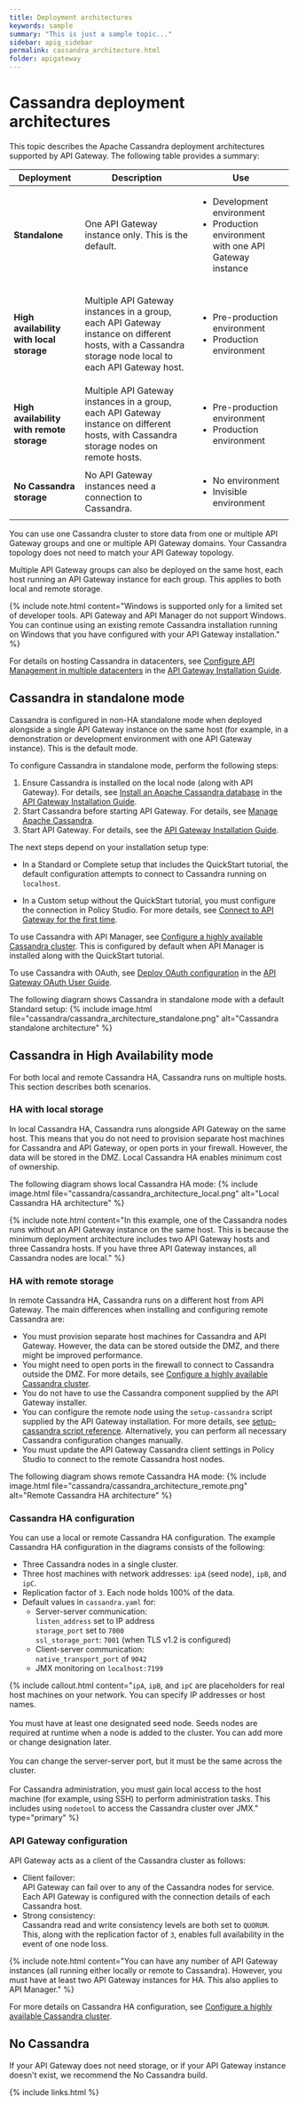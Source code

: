 ```yaml
---
title: Deployment architectures
keywords: sample
summary: "This is just a sample topic..."
sidebar: apig_sidebar
permalink: cassandra_architecture.html
folder: apigateway
---
```


# Cassandra deployment architectures

This topic describes the Apache Cassandra deployment architectures supported by
<span class="api_gateway_variablesgateway">API Gateway</span>. The
following table provides a summary:

<table>
<thead>
<tr class="header">
<th>Deployment</th>
<th>Description</th>
<th>Use</th>
</tr>
</thead>
<tbody>
<tr class="odd">
<td><strong>Standalone</strong></td>
<td><p>One <span class="api_gateway_variablesgateway">API Gateway</span> instance only. This is the default.</p></td>
<td><ul>
<li>Development environment</li>
<li>Production environment with one <span class="api_gateway_variablesgateway">API Gateway</span> instance</li>
</ul></td>
</tr>
<tr class="even">
<td><strong>High availability with local storage</strong></td>
<td><p>Multiple <span class="api_gateway_variablesgateway">API Gateway</span> instances in a group, each <span class="api_gateway_variablesgateway">API Gateway</span> instance on different hosts, with a Cassandra storage node local to each <span class="api_gateway_variablesgateway">API Gateway</span> host.</p></td>
<td><ul>
<li>Pre-production environment</li>
<li>Production environment</li>
</ul></td>
</tr>
<tr class="odd">
<td><strong>High availability with remote storage</strong></td>
<td>Multiple <span class="api_gateway_variablesgateway">API Gateway</span> instances in a group, each <span class="api_gateway_variablesgateway">API Gateway</span> instance on different hosts, with Cassandra storage nodes on remote hosts.</td>
<td><ul>
<li>Pre-production environment</li>
<li>Production environment</li>
</ul></td>
</tr>
<tr class="even">
<td><strong>No Cassandra storage</strong></td>
<td>No <span class="api_gateway_variablesgateway">API Gateway</span> instances need a connection to Cassandra.</td>
<td><ul>
<li>No environment</li>
<li>Invisible environment</li>
</ul></td>
</tr>
</tbody>
</table>

You can use one Cassandra cluster to store data from one or multiple <span class="api_gateway_variablesgateway">API Gateway</span> groups and one or multiple <span class="api_gateway_variablesgateway">API Gateway</span> domains. Your Cassandra topology does not need to match your API Gateway topology.

Multiple <span class="api_gateway_variablesgateway">API Gateway</span>
groups can also be deployed on the same host, each host running an
<span class="api_gateway_variablesgateway">API Gateway</span> instance
for each group. This applies to both local and remote storage.

{% include note.html content="Windows is supported only for a limited set of developer tools. API Gateway and API Manager do not support Windows. You can continue using an existing remote Cassandra installation running
on Windows that you have configured with your
API Gateway installation." %}

For details on hosting Cassandra in datacenters, see [Configure
<span class="api_management_variablesAPIManagementName">API
Management</span> in multiple
datacenters](/csh?context=303&product=prod-api-gateway-77) in the
[<span class="api_gateway_variablesgateway">API Gateway</span>
Installation
Guide](/bundle/APIGateway_77_InstallationGuide_allOS_en_HTML5/).

## Cassandra in standalone mode

Cassandra is configured in non-HA standalone mode when deployed
alongside a single <span class="api_gateway_variablesgateway">API
Gateway</span> instance on the same host (for example, in a
demonstration or development environment with one
<span class="api_gateway_variablesgateway">API Gateway</span> instance).
This is the default mode.

To configure Cassandra in standalone mode, perform the following steps:

1.  Ensure Cassandra is installed on the local node (along with
    <span class="api_gateway_variablesgateway">API Gateway</span>). For
    details, see [Install an Apache Cassandra
    database](/csh?context=301&product=prod-api-gateway-77) in the
    [<span class="api_gateway_variablesgateway">API Gateway</span>
    Installation
    Guide](/bundle/APIGateway_77_InstallationGuide_allOS_en_HTML5/).
2.  Start Cassandra before starting
    <span class="api_gateway_variablesgateway">API Gateway</span>. For
    details, see [Manage Apache Cassandra](cassandra_manage).
3.  Start <span class="api_gateway_variablesgateway">API Gateway</span>.
    For details, see the [<span class="api_gateway_variablesgateway">API
    Gateway</span> Installation
    Guide](/bundle/APIGateway_77_InstallationGuide_allOS_en_HTML5/).

The next steps depend on your installation setup type:

  - In a Standard or Complete setup that includes the QuickStart
    tutorial, the default configuration attempts to connect to Cassandra
    running on `localhost`.

<!-- end list -->

  - In a Custom setup without the QuickStart tutorial, you must
    configure the connection in
    <span class="suite_variablesPolicyStudioName">Policy Studio</span>.
    For more details, see [Connect to API Gateway for the first
    time](cassandra_manage.htm#Connect).

To use Cassandra with <span class="api_gateway_variablesapi_mgr">API
Manager</span>, see [Configure a highly available Cassandra
cluster](cassandra_config.htm#Update2). This is configured by default
when <span class="api_gateway_variablesapi_mgr">API Manager</span> is
installed along with the QuickStart tutorial.

To use Cassandra with OAuth, see [Deploy OAuth
configuration](/csh?context=400&product=prod-api-gateway-77) in the
[<span class="api_gateway_variablesgateway">API Gateway</span> OAuth
User Guide](/bundle/APIGateway_77_OAuthUserGuide_allOS_en_HTML5/).

The following diagram shows Cassandra in standalone mode with a default
Standard setup:
{% include image.html file="cassandra/cassandra_architecture_standalone.png" alt="Cassandra standalone architecture" %}


## <span id="Configur4"></span>Cassandra in High Availability mode

For both local and remote Cassandra HA, Cassandra runs on multiple
hosts. This section describes both scenarios.

### HA with local storage

In local Cassandra HA, Cassandra runs alongside
<span class="api_gateway_variablesgateway">API Gateway</span> on the
same host. This means that you do not need to provision separate host
machines for Cassandra and
<span class="api_gateway_variablesgateway">API Gateway</span>, or open
ports in your firewall. However, the data will be stored in the DMZ.
Local Cassandra HA enables minimum cost of ownership.

The following diagram shows local Cassandra HA mode:
{% include image.html file="cassandra/cassandra_architecture_local.png" alt="Local Cassandra HA architecture" %}


{% include note.html content="In this example, one of the Cassandra nodes runs without an API Gateway instance on the same host. This is because the minimum deployment architecture includes two API Gateway hosts and three Cassandra hosts. If you have three API Gateway instances, all Cassandra nodes are local." %}

### <span id="HA"></span>HA with remote storage

In remote Cassandra HA, Cassandra runs on a different host from
<span class="api_gateway_variablesgateway">API Gateway</span>. The main
differences when installing and configuring remote Cassandra are:

  - You must provision separate host machines for Cassandra and
    <span class="api_gateway_variablesgateway">API Gateway</span>.
    However, the data can be stored outside the DMZ, and there might be
    improved performance.
  - You might need to open ports in the firewall to connect to Cassandra
    outside the DMZ. For more details, see [Configure a highly available
    Cassandra cluster](cassandra_config.htm#Network).
  - You do not have to use the Cassandra component supplied by the
    <span class="api_gateway_variablesgateway">API Gateway</span>
    installer.
  - You can configure the remote node using the `setup-cassandra` script
    supplied by the <span class="api_gateway_variablesgateway">API
    Gateway</span> installation. For more details, see [setup-cassandra
    script reference](cassandra_setup_script). Alternatively, you
    can perform all necessary Cassandra configuration changes manually.
  - You must update the <span class="api_gateway_variablesgateway">API
    Gateway</span> Cassandra client settings in
    <span class="api_gateway_variablespolicy_studio">Policy
    Studio</span> to connect to the remote Cassandra host nodes.

The following diagram shows remote Cassandra HA mode:
{% include image.html file="cassandra/cassandra_architecture_remote.png" alt="Remote Cassandra HA architecture" %}

### Cassandra HA configuration

You can use a local or remote Cassandra HA configuration. The example
Cassandra HA configuration in the diagrams consists of the following:

  - Three Cassandra nodes in a single cluster.
  - Three host machines with network addresses: `ipA` (seed node),
    `ipB`, and `ipC`.
  - Replication factor of `3`. Each node holds 100% of the data.
  - Default values in `cassandra.yaml` for:
      - Server-server communication:  
        `listen_address` set to IP address  
        `storage_port` set to `7000`  
        `ssl_storage_port`: `7001` (when TLS v1.2 is configured)  
      - Client-server communication:  
        `native_transport_port` of `9042`
      - JMX monitoring on `localhost:7199`

{% include callout.html content="`ipA`, `ipB`, and `ipC` are placeholders for real host machines on
  your network. You can specify IP addresses or host names.<br/><br/>You must have at least one designated seed node. Seeds nodes are
  required at runtime when a node is added to the cluster. You can add
  more or change designation later.<br/><br/>You can change the server-server port, but it must be the same
  across the cluster.<br/><br/>For Cassandra administration, you must gain local access to the host
  machine (for example, using SSH) to perform administration tasks.
  This includes using `nodetool` to access the Cassandra cluster over
  JMX." type="primary" %}

### <span class="api_gateway_variablesgateway">API Gateway</span> configuration

<span class="api_gateway_variablesgateway">API Gateway</span> acts as a
client of the Cassandra cluster as follows:  

  - Client failover:  
    <span class="api_gateway_variablesgateway">API Gateway</span> can
    fail over to any of the Cassandra nodes for service. Each
    <span class="api_gateway_variablesgateway">API Gateway</span> is
    configured with the connection details of each Cassandra host.
  - Strong consistency:  
    Cassandra read and write consistency levels are both set to
    `QUORUM`. This, along with the replication factor of `3`, enables
    full availability in the event of one node loss.

{% include note.html content="You can have any number of API Gateway instances (all running either locally or remote to Cassandra). However, you must have at least two API Gateway instances for HA. This also applies to API Manager." %}

For more details on Cassandra HA configuration, see [Configure a highly
available Cassandra cluster](cassandra_config).

## No Cassandra

If your <span class="api_gateway_variablesgateway">API Gateway</span> does not need storage, or if your <span class="api_gateway_variablesgateway">API Gateway</span> instance doesn't exist, we recommend the No Cassandra build.


{% include links.html %}
